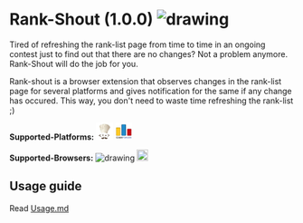 # Rank-Shout (1.0.0) <img src="https://img.icons8.com/metro/1600/appointment-reminders.png" alt="drawing" width="25" height="25"/> 

Tired of refreshing the rank-list page from time to time in an ongoing contest just to find out that there are no changes? Not a problem anymore. Rank-Shout will do the job for you.

Rank-shout is a browser extension that observes changes in the rank-list page for several platforms and gives notification for the same if any change has occured. This way, you don't need to waste time refreshing the rank-list ;)

<b>Supported-Platforms:</b> <img src="chef.png" alt="drawing" width="30" height="30"/> <img src="forces.png" alt="drawing" width="30" height="30"/>

<b>Supported-Browsers:</b> <img src="https://upload.wikimedia.org/wikipedia/commons/thumb/a/a5/Google_Chrome_icon_%28September_2014%29.svg/512px-Google_Chrome_icon_%28September_2014%29.svg.png" alt="drawing" width="20" height="20"/>  <img src="https://upload.wikimedia.org/wikipedia/commons/thumb/d/d2/Firefox_Logo%2C_2017.png/581px-Firefox_Logo%2C_2017.png" width="20" height="20">


## Usage guide
Read [Usage.md](https://www.github.com/gkrishnan724/rank-shout/blob/master/Usage.md)
